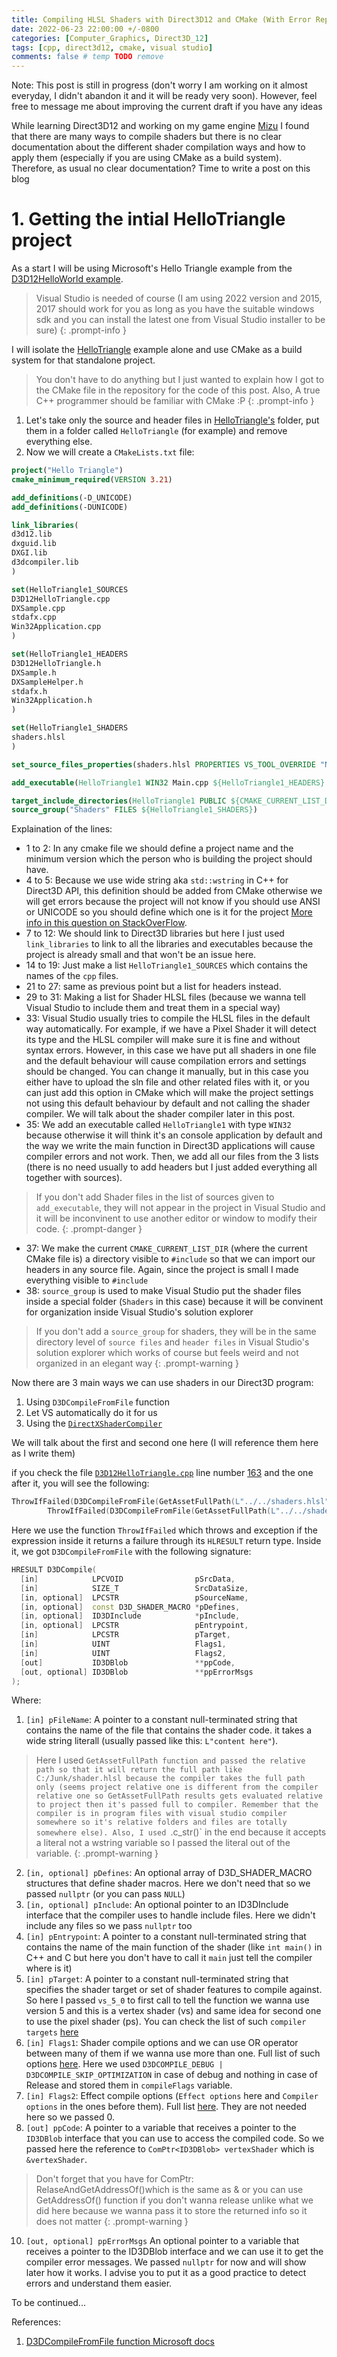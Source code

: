 ```yaml
---
title: Compiling HLSL Shaders with Direct3D12 and CMake (With Error Reporting) Part 1
date: 2022-06-23 22:00:00 +/-0800
categories: [Computer_Graphics, Direct3D_12]
tags: [cpp, direct3d12, cmake, visual studio]
comments: false # temp TODO remove
---
```


Note: This post is still in progress (don't worry I am working on it almost everyday, I didn't abandon it and it will be ready very soon). However, feel free to message me about improving the current draft if you have any ideas

While learning Direct3D12 and working on my game engine [Mizu](https://github.com/TheSharpOwl/Mizu) I found that there are many ways to compile shaders but there is no clear documentation about the different shader compilation ways and how to apply them (especially if you are using CMake as a build system). Therefore, as usual no clear documentation? Time to write a post on this blog

# 1. Getting the intial HelloTriangle project

As a start I will be using Microsoft's Hello Triangle example from the [D3D12HelloWorld example](https://github.com/microsoft/DirectX-Graphics-Samples/tree/master/Samples/Desktop/D3D12HelloWorld).

> Visual Studio is needed of course (I am using 2022 version and 2015, 2017 should work for you as long as you have the suitable windows sdk and you can install the latest one from Visual Studio installer to be sure)
{: .prompt-info }

I will isolate the [HelloTriangle](https://github.com/microsoft/DirectX-Graphics-Samples/tree/master/Samples/Desktop/D3D12HelloWorld/src/HelloTriangle) example alone and use CMake
as a build system for that standalone project.

> You don't have to do anything but I just wanted to explain how I got to the CMake file in the repository for the code of this post. Also, A true C++ programmer should be familiar with CMake :P
{: .prompt-info }

1. Let's take only the source and header files in [HelloTriangle's](https://github.com/microsoft/DirectX-Graphics-Samples/tree/master/Samples/Desktop/D3D12HelloWorld/src/HelloTriangle) folder, put them in a folder called `HelloTriangle` (for example) and remove everything else.
2. Now we will create a `CMakeLists.txt` file:

```cmake
project("Hello Triangle")
cmake_minimum_required(VERSION 3.21)

add_definitions(-D_UNICODE)
add_definitions(-DUNICODE)

link_libraries(
d3d12.lib
dxguid.lib
DXGI.lib
d3dcompiler.lib
)

set(HelloTriangle1_SOURCES
D3D12HelloTriangle.cpp
DXSample.cpp
stdafx.cpp
Win32Application.cpp
)

set(HelloTriangle1_HEADERS
D3D12HelloTriangle.h
DXSample.h
DXSampleHelper.h
stdafx.h
Win32Application.h
)

set(HelloTriangle1_SHADERS
shaders.hlsl
)

set_source_files_properties(shaders.hlsl PROPERTIES VS_TOOL_OVERRIDE "None")

add_executable(HelloTriangle1 WIN32 Main.cpp ${HelloTriangle1_HEADERS} ${HelloTriangle1_SOURCES} ${HelloTriangle1_SHADERS})

target_include_directories(HelloTriangle1 PUBLIC ${CMAKE_CURRENT_LIST_DIR})
source_group("Shaders" FILES ${HelloTriangle1_SHADERS})
```

Explaination of the lines:

* 1 to 2: In any cmake file we should define a project name and the minimum version which the person who is building the project should have.
* 4 to 5: Because we use wide string aka `std::wstring` in C++ for Direct3D API, this definition should be added from CMake otherwise we will get errors because the project will not know if you should use ANSI or UNICODE so you should define which one is it for the project [More info in this question on StackOverFlow](https://stackoverflow.com/questions/6401036/unicode-compiler-error-on-simple-function).
* 7 to 12: We should link to Direct3D libraries but here I just used `link_libraries` to link to all the libraries and executables because the project is already small and that won't be an issue here.
* 14 to 19: Just make a list `HelloTriangle1_SOURCES` which contains the names of the `cpp` files.
* 21 to 27: same as previous point but a list for headers instead.
* 29 to 31: Making a list for Shader HLSL files (because we wanna tell Visual Studio to include them and treat them in a special way)
* 33: Visual Studio usually tries to compile the HLSL files in the default way automatically. For example, if we have a Pixel Shader it will detect its type and the HLSL compiler will make sure it is fine and without syntax errors. However, in this case we have put all shaders in one file and the default behaviour will cause compilation errors and settings should be changed. You can change it manually, but in this case you either have to upload the sln file and other related files with it, or you can just add this option in CMake which will make the project settings not using this default behaviour by default and not calling the shader compiler. We will talk about the shader compiler later in this post.
* 35: We add an executable called `HelloTriangle1` with type `WIN32` because otherwise it will think it's an console application by default and the way we write the main function in Direct3D applications will cause compiler errors and not work. Then, we add all our files from the 3 lists (there is no need usually to add headers but I just added everything all together with sources).

> If you don't add Shader files in the list of sources given to `add_executable`, they will not appear in the project in Visual Studio and it will be inconvinent to use another editor or window to modify their code.
{: .prompt-danger }

* 37: We make the current `CMAKE_CURRENT_LIST_DIR` (where the current CMake file is) a directory visible to `#include` so that we can import our headers in any source file. Again, since the project is small I made everything visible to `#include`
* 38: `source_group` is used to make Visual Studio put the shader files inside a special folder (`Shaders` in this case) because it will be convinent for organization inside Visual Studio's solution explorer

> If you don't add a `source_group` for shaders, they will be in the same directory level of `source files` and `header files` in Visual Studio's solution explorer which works of course but feels weird and not organized in an elegant way
{: .prompt-warning }


Now there are 3 main ways we can use shaders in our Direct3D program:
1. Using `D3DCompileFromFile` function
2. Let VS automatically do it for us
3. Using the [`DirectXShaderCompiler`](https://github.com/microsoft/DirectXShaderCompiler)

We will talk about the first and second one here (I will reference them here as I write them)

if you check the file [`D3D12HelloTriangle.cpp`](https://github.com/TheSharpOwl/Direct3DExamples/blob/main/HelloTriangle/D3D12HelloTriangle.cpp) line number [163](https://github.com/TheSharpOwl/Direct3DExamples/blob/2e469bb5a4470a5035ef41c742626c4a34517ebd/HelloTriangle/D3D12HelloTriangle.cpp#L163) and the one after it, you will see the following:

```cpp
ThrowIfFailed(D3DCompileFromFile(GetAssetFullPath(L"../../shaders.hlsl").c_str(), nullptr, nullptr, "VSMain", "vs_5_0", compileFlags, 0, &vertexShader, nullptr));
        ThrowIfFailed(D3DCompileFromFile(GetAssetFullPath(L"../../shaders.hlsl").c_str(), nullptr, nullptr, "PSMain", "ps_5_0", compileFlags, 0, &pixelShader, nullptr));

```

Here we use the function `ThrowIfFailed` which throws and exception if the expression inside it returns a failure through its `HLRESULT` return type. 
Inside it, we got `D3DCompileFromFile` with the following signature:
```cpp
HRESULT D3DCompile(
  [in]            LPCVOID                pSrcData,
  [in]            SIZE_T                 SrcDataSize,
  [in, optional]  LPCSTR                 pSourceName,
  [in, optional]  const D3D_SHADER_MACRO *pDefines,
  [in, optional]  ID3DInclude            *pInclude,
  [in, optional]  LPCSTR                 pEntrypoint,
  [in]            LPCSTR                 pTarget,
  [in]            UINT                   Flags1,
  [in]            UINT                   Flags2,
  [out]           ID3DBlob               **ppCode,
  [out, optional] ID3DBlob               **ppErrorMsgs
);
```

Where:

1. `[in] pFileName`: 
A pointer to a constant null-terminated string that contains the name of the file that contains the shader code. it takes a wide string literall (usually passed like this: `L"content here"`).
> Here I used `GetAssetFullPath function and passed the relative path so that it will return the full path like C:/Junk/shader.hlsl because the compiler takes the full path only (seems project relative one is different from the compiler relative one so GetAssetFullPath results gets evaluated relative to project then it's passed full to compiler. Remember that the compiler is in program files with visual studio compiler somewhere so it's relative folders and files are totally somewhere else). Also, I used `.c_str()` in the end because it accepts a literal not a wstring variable so I passed the literal out of the variable.
{: .prompt-warning }

2. `[in, optional] pDefines`:
An optional array of D3D_SHADER_MACRO structures that define shader macros. Here we don't need that so we passed `nullptr` (or you can pass `NULL`)
3.  `[in, optional] pInclude`:
An optional pointer to an ID3DInclude interface that the compiler uses to handle include files. Here we didn't include any files so we pass `nullptr` too
4. `[in] pEntrypoint`:
A pointer to a constant null-terminated string that contains the name of the main function of the shader (like `int main()` in C++ and C but here you don't have to call it `main` just tell the compiler where is it)
5. `[in] pTarget`: A pointer to a constant null-terminated string that specifies the shader target or set of shader features to compile against. So here I passed `vs_5_0` to first call to tell the function we wanna use version 5 and this is a vertex shader (vs) and same idea for second one to use the pixel shader (ps). You can check the list of such `compiler targets` [here](https://learn.microsoft.com/en-us/windows/win32/direct3dhlsl/specifying-compiler-targets)
6. `[in] Flags1`:
Shader compile options and we can use OR operator between many of them if we wanna use more than one. Full list of such options [here](https://learn.microsoft.com/en-us/windows/win32/direct3dhlsl/d3dcompile-constants). Here we used `D3DCOMPILE_DEBUG | D3DCOMPILE_SKIP_OPTIMIZATION` in case of debug and nothing in case of Release and stored them in `compileFlags` variable.
7. `[in] Flags2`:
Effect compile options (`Effect options` here and `Compiler options` in the ones before them). Full list [here](https://learn.microsoft.com/en-us/windows/win32/direct3dhlsl/d3dcompile-effect-constants). They are not needed here so we passed 0.
9. `[out] ppCode`:
A pointer to a variable that receives a pointer to the `ID3DBlob` interface that you can use to access the compiled code. So we passed here the reference to `ComPtr<ID3DBlob> vertexShader` which is `&vertexShader`.

> Don't forget that you have for ComPtr: RelaseAndGetAddressOf()which is the same as & or you can use GetAddressOf() function if you don't wanna release unlike what we did here because we wanna pass it to store the returned info so it does not matter
{: .prompt-warning }

10. `[out, optional] ppErrorMsgs`
An optional pointer to a variable that receives a pointer to the ID3DBlob interface and we can use it to get the compiler error messages. We passed `nullptr` for now and will show later how it works. I advise you to put it as a good practice to detect errors and understand them easier.

To be continued...

References:
1. [D3DCompileFromFile function Microsoft docs](https://learn.microsoft.com/en-us/windows/win32/api/d3dcompiler/nf-d3dcompiler-d3dcompilefromfile)
<!---
You can find the current project inside this folder in `Direct3DExamples` repository in this [link](https://github.com/TheSharpOwl/Direct3DExamples/tree/main/HelloTriangle)

Hope everything is clear and if you have any feedback feel free to contact me on discord, comment here or email.

TODO add advantages and disadvantages of this way and finish the tutorial for now
Thanks for reading !
-->
